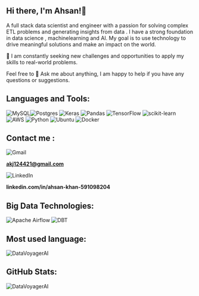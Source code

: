  ## Hi there, I'm Ahsan!🤡

A full stack data scientist and engineer with a passion for solving complex ETL problems and generating insights from data . I have a strong foundation in data science , machinelearning and AI. My goal is to use technology to drive meaningful solutions and make an impact on the world.

👾 I am constantly seeking new challenges and opportunities to apply my skills to real-world problems. 

Feel free to 💬 Ask me about anything, I am happy to help if you have any questions or suggestions.


## Languages and Tools:


![MySQL](https://img.shields.io/badge/mysql-%2300f.svg?style=for-the-badge&logo=mysql&logoColor=white)![Postgres](https://img.shields.io/badge/postgres-%23316192.svg?style=for-the-badge&logo=postgresql&logoColor=white)
	![Keras](https://img.shields.io/badge/Keras-%23D00000.svg?style=for-the-badge&logo=Keras&logoColor=white)
    ![Pandas](https://img.shields.io/badge/pandas-%23150458.svg?style=for-the-badge&logo=pandas&logoColor=white)
![TensorFlow](https://img.shields.io/badge/TensorFlow-%23FF6F00.svg?style=for-the-badge&logo=TensorFlow&logoColor=white)
	![scikit-learn](https://img.shields.io/badge/scikit--learn-%23F7931E.svg?style=for-the-badge&logo=scikit-learn&logoColor=white)
![AWS](https://img.shields.io/badge/AWS-%23FF9900.svg?style=for-the-badge&logo=amazon-aws&logoColor=white)
![Python](https://img.shields.io/badge/python-3670A0?style=for-the-badge&logo=python&logoColor=yellow)	![Ubuntu](https://img.shields.io/badge/UBUNTU-E95420?style=for-the-badge&logo=linux&logoColor=black)
![Docker](https://img.shields.io/badge/Docker-2CA5E0?style=for-the-badge&logo=docker&logoColor=white)

## Contact me :
![Gmail](https://img.shields.io/badge/Gmail-D14836?style=for-the-badge&logo=gmail&logoColor=white)

**akj124421@gmail.com**

 ![LinkedIn](https://img.shields.io/badge/linkedin-%230077B5.svg?style=for-the-badge&logo=linkedin&logoColor=white)

 **linkedin.com/in/ahsan-khan-591098204**

## Big Data Technologies:
![Apache Airflow](https://img.shields.io/badge/Apache%20Airflow-017CEE?style=for-the-badge&logo=Apache%20Airflow&logoColor=white)
![DBT](https://img.shields.io/badge/dbt-FF694B?style=for-the-badge&logo=dbt&logoColor=white)

## Most used language:

![DataVoyagerAI](https://github-readme-stats.vercel.app/api/top-langs/?username=DataVoyagerAI&theme=dark)

## GitHub Stats:
![DataVoyagerAI](https://github-readme-stats-git-masterrstaa-rickstaa.vercel.app/api?username=DataVoyagerAI&theme=dark)

